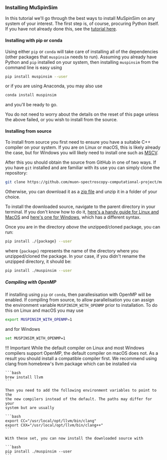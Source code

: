 ### Installing MuSpinSim

In this tutorial we'll go through the best ways to install MuSpinSim on
any system of your interest. The first step is, of course, procuring Python
itself. If you have not already done this, see the [tutorial here](https://muon-spectroscopy-computational-project.github.io/tutorial-folder/python-setup).

#### Installing with pip or conda

Using either `pip` or `conda` will take care of installing all of the dependencies (other packages
that `muspinsim` needs to run). Assuming you already have Python and `pip` installed on your system, then installing `muspinsim` from the command line is easy using

```bash
pip install muspinsim --user
```
or if you are using Anaconda, you may also use

```bash
conda install muspinsim
```

and you'll be ready to go.

You do not need to worry about the details on the reset of this page unless the
above failed, or you wish to install from the source.

#### Installing from source

To install from source you first need to ensure you have a suitable C++ compiler on
your system. If you are on Linux or macOS, this is likely already the case, but for
Windows you will likely need to install one such as [MSCV](https://visualstudio.microsoft.com/visual-cpp-build-tools/). 

After this you should obtain the source from GitHub in one of two ways. If you have
`git` installed and are familiar with its use you can simply clone the repository:

```bash
git clone https://github.com/muon-spectroscopy-computational-project/muspinsim.git
```

Otherwise, you can download it as a 
[zip file](https://github.com/muon-spectroscopy-computational-project/muspinsim/archive/main.zip)
and unzip it in a folder of your choice.

To install the downloaded source, navigate to the parent directory in your
terminal. If you don't know how to do it,
[here's a handy guide for Linux and MacOS](http://linuxcommand.org/lc3_lts0020.php)
and [here's one for Windows](http://dosprompt.info/basics.asp), which has a 
different syntax. 

Once you are in the directory *above* the unzipped/cloned package, you can run:

```bash
pip install ./{package} --user
```

where `{package}` represents the name of the directory where you unzipped/cloned
the package. In your case, if you didn't rename the unzipped directory, it should be:

```bash
pip install ./muspinsim --user
```

##### Compiling with OpenMP

If installing using `pip` or `conda`, then parallesisation with OpenMP will be enabled. If 
compiling from source, to allow parallelisation you can assign the environment variable
`MUSPINSIM_WITH_OPENMP` prior to installation. To do this on Linux and macOS you may use

```bash
export MUSPINSIM_WITH_OPENMP=1
```

and for Windows

```bash
set MUSPINSIM_WITH_OPENMP=1
```

!!! Important
    While the default compiler on Linux and most Windows compilers support OpenMP,
    the default compiler on macOS does not. As a result you should install a
    compatible compiler first. We recommend using clang from homebrew's llvm
    package which can be installed via

    ```bash
    brew install llvm
    ```

    Then you need to add the following environment variables to point to the
    the new compilers instead of the default. The paths may differ for your
    system but are usually

    ```bash
    export CC="/usr/local/opt/llvm/bin/clang"
    export CXX="/usr/local/opt/llvm/bin/clang++"
    ```

    With these set, you can now install the downloaded source with

    ```bash
    pip install ./muspinsim --user
    ```